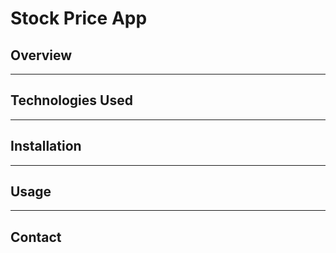 # Stock Price App

## Overview

---
## Technologies Used

---

## Installation
---

## Usage
---

## Contact
